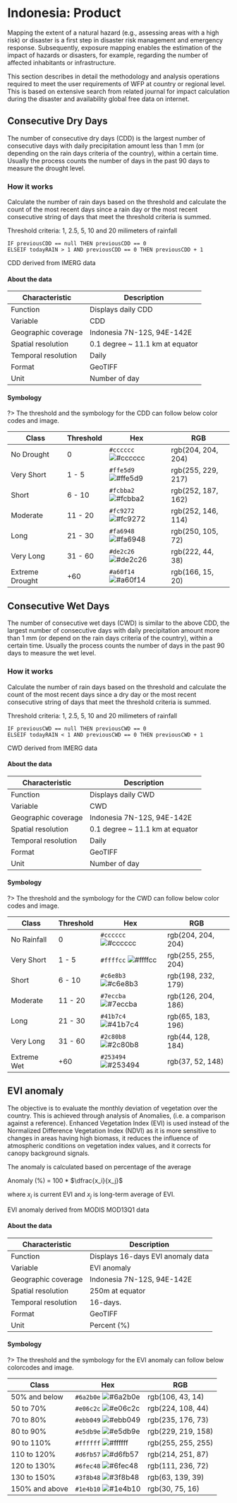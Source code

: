 # Indonesia: Product

Mapping the extent of a natural hazard (e.g., assessing areas with a high risk) or disaster is a first step in disaster risk management and emergency response. Subsequently, exposure mapping enables the estimation of the impact of hazards or disasters, for example, regarding the number of affected inhabitants or infrastructure. 

This section describes in detail the methodology and analysis operations required to meet the user requirements of WFP at country or regional level. This is based on extensive search from related journal for impact calculation during the disaster and availability global free data on internet. 

## Consecutive Dry Days

The number of consecutive dry days (CDD) is the largest number of consecutive days with daily precipitation amount less than 1 mm (or depending on the rain days criteria of the country), within a certain time. Usually the process counts the number of days in the past 90 days to measure the drought level.

### How it works

Calculate the number of rain days based on the threshold and calculate the count of the most recent days since a rain day or the most recent consecutive string of days that meet the threshold criteria is summed.

Threshold criteria: 1, 2.5, 5, 10 and 20 milimeters of rainfall

```
IF previousCDD == null THEN previousCDD == 0
ELSEIF todayRAIN > 1 AND previousCDD == 0 THEN previousCDD + 1
```

CDD derived from IMERG data

#### About the data

| Characteristic  | Description  |
|---|---|
| Function  | Displays daily CDD  |
| Variable  | CDD  |
| Geographic coverage  | Indonesia 7N-12S, 94E-142E |
| Spatial resolution  | 0.1 degree ~ 11.1 km at equator  |
| Temporal resolution  | Daily  |
| Format  | GeoTIFF  |
| Unit  | Number of day  |

#### Symbology

?> The threshold and the symbology for the CDD can follow below color codes and image.

| Class  | Threshold  | Hex  | RGB  |
|---|---|---|---|
| No Drought  | 0  | `#cccccc` ![#cccccc](https://via.placeholder.com/15/cccccc/000000?text=+)  | rgb(204, 204, 204)  |
| Very Short  | 1 - 5  | `#ffe5d9` ![#ffe5d9](https://via.placeholder.com/15/ffe5d9/000000?text=+)  | rgb(255, 229, 217)  |
| Short  | 6 - 10  | `#fcbba2` ![#fcbba2](https://via.placeholder.com/15/fcbba2/000000?text=+)  | rgb(252, 187, 162)  |
| Moderate  | 11 - 20  | `#fc9272` ![#fc9272](https://via.placeholder.com/15/fc9272/000000?text=+)  | rgb(252, 146, 114)  |
| Long  | 21 - 30  | `#fa6948` ![#fa6948](https://via.placeholder.com/15/fa6948/000000?text=+)  | rgb(250, 105, 72)  |
| Very Long  | 31 - 60  | `#de2c26` ![#de2c26](https://via.placeholder.com/15/de2c26/000000?text=+)  | rgb(222, 44, 38)  |
| Extreme Drought  | +60  | `#a60f14` ![#a60f14](https://via.placeholder.com/15/a60f14/000000?text=+)  | rgb(166, 15, 20)  |


## Consecutive Wet Days

The number of consecutive wet days (CWD) is similar to the above CDD, the largest number of consecutive days with daily precipitation amount more than 1 mm (or depend on the rain days criteria of the country), within a certain time. Usually the process counts the number of days in the past 90 days to measure the wet level.

### How it works

Calculate the number of rain days based on the threshold and calculate the count of the most recent days since a dry day or the most recent consecutive string of days that meet the threshold criteria is summed.

Threshold criteria: 1, 2.5, 5, 10 and 20 milimeters of rainfall

```
IF previousCWD == null THEN previousCWD == 0
ELSEIF todayRAIN < 1 AND previousCWD == 0 THEN previousCWD + 1
```

CWD derived from IMERG data

#### About the data

| Characteristic  | Description  |
|---|---|
| Function  | Displays daily CWD  |
| Variable  | CWD  |
| Geographic coverage  | Indonesia 7N-12S, 94E-142E |
| Spatial resolution  | 0.1 degree ~ 11.1 km at equator  |
| Temporal resolution  | Daily  |
| Format  | GeoTIFF  |
| Unit  | Number of day  |

#### Symbology

?> The threshold and the symbology for the CWD can follow below color codes and image.

| Class  | Threshold  | Hex  | RGB  |
|---|---|---|---|
| No Rainfall  | 0  | `#cccccc` ![#cccccc](https://via.placeholder.com/15/cccccc/000000?text=+)  | rgb(204, 204, 204)  |
| Very Short  | 1 - 5  | `#ffffcc` ![#ffffcc](https://via.placeholder.com/15/ffffcc/000000?text=+)  | rgb(255, 255, 204)  |
| Short  | 6 - 10  | `#c6e8b3` ![#c6e8b3](https://via.placeholder.com/15/c6e8b3/000000?text=+)  | rgb(198, 232, 179)  |
| Moderate  | 11 - 20  | `#7eccba` ![#7eccba](https://via.placeholder.com/15/7eccba/000000?text=+)  | rgb(126, 204, 186)  |
| Long  | 21 - 30  | `#41b7c4` ![#41b7c4](https://via.placeholder.com/15/41b7c4/000000?text=+)  | rgb(65, 183, 196)  |
| Very Long  | 31 - 60  | `#2c80b8` ![#2c80b8](https://via.placeholder.com/15/2c80b8/000000?text=+)  | rgb(44, 128, 184)  |
| Extreme Wet  | +60  | `#253494` ![#253494](https://via.placeholder.com/15/253494/000000?text=+)  | rgb(37, 52, 148)  |


## EVI anomaly

The objective is to evaluate the monthly deviation of vegetation over the country. This is achieved through analysis of Anomalies, (i.e. a comparison against a reference). Enhanced Vegetation Index (EVI) is used instead of the Normalized Difference Vegetation Index (NDVI) as it is more sensitive to changes in areas having high biomass, it reduces the influence of atmospheric conditions on vegetation index values, and it corrects for canopy background signals. 

The anomaly is calculated based on percentage of the average

Anomaly (%) = $100$ * $\dfrac{x_i}{x_j}$

where $x_i$ is current EVI and $x_j$ is long-term average of EVI.

EVI anomaly derived from MODIS MOD13Q1 data

#### About the data

| Characteristic  | Description  |
|---|---|
| Function  | Displays 16-days EVI anomaly data  |
| Variable  | EVI anomaly  |
| Geographic coverage  | Indonesia 7N-12S, 94E-142E  |
| Spatial resolution  | 250m at equator  |
| Temporal resolution  | 16-days.  |
| Format  | GeoTIFF  |
| Unit  | Percent (%)  |

#### Symbology

?> The threshold and the symbology for the EVI anomaly can follow below colorcodes and image.

| Class  | Hex  | RGB  |
|---|---|---|
| 50% and below  | `#6a2b0e` ![#6a2b0e](https://via.placeholder.com/15/6a2b0e/000000?text=+) | rgb(106, 43, 14)  |
| 50 to 70%  | `#e06c2c` ![#e06c2c](https://via.placeholder.com/15/e06c2c/000000?text=+)  | rgb(224, 108, 44)  |
| 70 to 80%  | `#ebb049` ![#ebb049](https://via.placeholder.com/15/ebb049/000000?text=+)  | rgb(235, 176, 73)  |
| 80 to 90%  | `#e5db9e` ![#e5db9e](https://via.placeholder.com/15/e5db9e/000000?text=+)  | rgb(229, 219, 158)  |
| 90 to 110%  | `#ffffff` ![#ffffff](https://via.placeholder.com/15/ffffff/000000?text=+)  | rgb(255, 255, 255)  |
| 110 to 120%  | `#d6fb57` ![#d6fb57](https://via.placeholder.com/15/d6fb57/000000?text=+)  | rgb(214, 251, 87)  |
| 120 to 130%  | `#6fec48` ![#6fec48](https://via.placeholder.com/15/6fec48/000000?text=+)  | rgb(111, 236, 72)  |
| 130 to 150%  | `#3f8b48` ![#3f8b48](https://via.placeholder.com/15/3f8b48/000000?text=+)  | rgb(63, 139, 39)  |
| 150% and above  | `#1e4b10` ![#1e4b10](https://via.placeholder.com/15/1e4b10/000000?text=+)  | rgb(30, 75, 16)  |